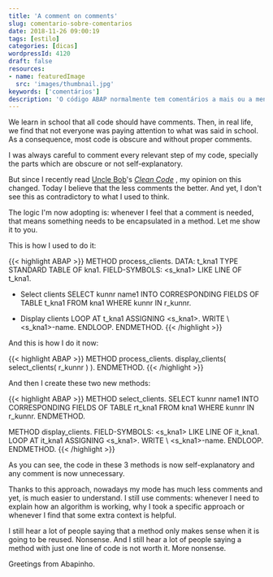 ```yaml
---
title: 'A comment on comments'
slug: comentario-sobre-comentarios
date: 2018-11-26 09:00:19
tags: [estilo]
categories: [dicas]
wordpressId: 4120
draft: false
resources:
- name: featuredImage
  src: 'images/thumbnail.jpg'
keywords: ['comentários']
description: 'O código ABAP normalmente tem comentários a mais ou a menos. Neste artigo explico a regra que uso para decidir quando usar comentários.'
---
```

We learn in school that all code should have comments. Then, in real life, we find that not everyone was paying attention to what was said in school. As a consequence, most code is obscure and without proper comments.

I was always careful to comment every relevant step of my code, specially the parts which are obscure or not self-explanatory.

But since I recently read [Uncle Bob][1]'s _[Clean Code][2]_ , my opinion on this changed. Today I believe that the less comments the better. And yet, I don't see this as contradictory to what I used to think.

<!--more-->

The logic I'm now adopting is: whenever I feel that a comment is needed, that means something needs to be encapsulated in a method. Let me show it to you.

This is how I used to do it:

{{< highlight ABAP >}}
METHOD process_clients.
  DATA: t_kna1 TYPE STANDARD TABLE OF kna1.
  FIELD-SYMBOLS: <s_kna1> LIKE LINE OF t_kna1.

* Select clients
  SELECT kunnr name1
    INTO CORRESPONDING FIELDS OF TABLE t_kna1
    FROM kna1
    WHERE kunnr IN r_kunnr.

* Display clients
  LOOP AT t_kna1 ASSIGNING <s_kna1>.
    WRITE \ <s_kna1>-name.
  ENDLOOP.
ENDMETHOD.
{{< /highlight >}}

And this is how I do it now:

{{< highlight ABAP >}}
METHOD process_clients.
  display_clients( select_clients( r_kunnr ) ).
ENDMETHOD.
{{< /highlight >}}

And then I create these two new methods:

{{< highlight ABAP >}}
METHOD select_clients.
  SELECT kunnr name1
    INTO CORRESPONDING FIELDS OF TABLE rt_kna1
    FROM kna1
    WHERE kunnr IN r_kunnr.
ENDMETHOD.

METHOD display_clients.
  FIELD-SYMBOLS: <s_kna1> LIKE LINE OF it_kna1.
  LOOP AT it_kna1 ASSIGNING <s_kna1>.
    WRITE \ <s_kna1>-name.
  ENDLOOP.
ENDMETHOD.
{{< /highlight >}}

As you can see, the code in these 3 methods is now self-explanatory and any comment is now unnecessary.

Thanks to this approach, nowadays my mode has much less comments and yet, is much easier to understand. I still use comments: whenever I need to explain how an algorithm is working, why I took a specific approach or whenever I find that some extra context is helpful.

I still hear a lot of people saying that a method only makes sense when it is going to be reused. Nonsense. And I still hear a lot of people saying a method with just one line of code is not worth it. More nonsense.

Greetings from Abapinho.

   [1]: https://en.wikipedia.org/wiki/Robert_C._Martin
   [2]: https://www.goodreads.com/book/show/3735293-clean-code
